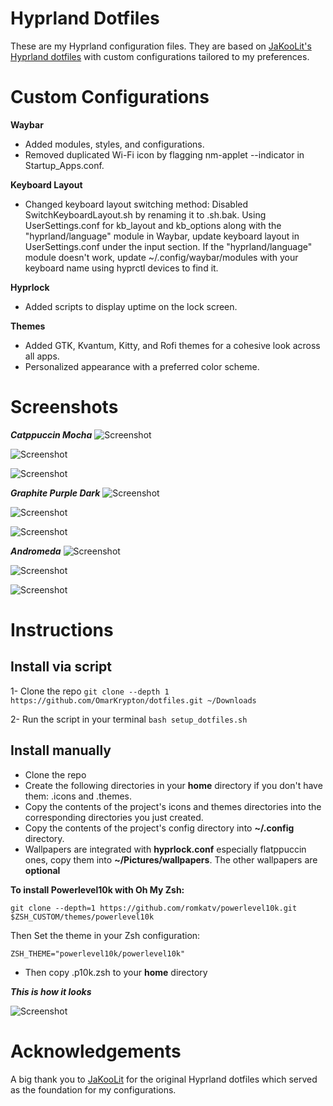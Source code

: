 # Hyprland Dotfiles

These are my Hyprland configuration files. They are based on [JaKooLit's Hyprland dotfiles](https://github.com/JaKooLit/Hyprland-Dots) with custom configurations tailored to my preferences.

# Custom Configurations

**Waybar**

 - Added modules, styles, and configurations.
 - Removed duplicated Wi-Fi icon by flagging nm-applet --indicator in Startup_Apps.conf.

**Keyboard Layout**

 - Changed keyboard layout switching method: Disabled SwitchKeyboardLayout.sh by renaming it to .sh.bak. Using UserSettings.conf for kb_layout and kb_options along with the "hyprland/language" module in Waybar, update keyboard layout in UserSettings.conf under the input section. If the "hyprland/language" module doesn't work, update ~/.config/waybar/modules with your keyboard name using hyprctl devices to find it.

**Hyprlock**

 - Added scripts to display uptime on the lock screen.

**Themes**

 - Added GTK, Kvantum, Kitty, and Rofi themes for a cohesive look across all apps.
 - Personalized appearance with a preferred color scheme.


# Screenshots

***Catppuccin Mocha***
![Screenshot](Screenshots/Screenshot10.png)

![Screenshot](Screenshots/Screenshot11.png)

![Screenshot](Screenshots/Screenshot12.png)

***Graphite Purple Dark***
![Screenshot](Screenshots/Screenshot4.png)

![Screenshot](Screenshots/Screenshot5.png)

![Screenshot](Screenshots/Screenshot6.png)

***Andromeda***
![Screenshot](Screenshots/Screenshot7.png)

![Screenshot](Screenshots/Screenshot8.png)

![Screenshot](Screenshots/Screenshot9.png)


# Instructions

## Install via script
1- Clone the repo
 ```git clone --depth 1 https://github.com/OmarKrypton/dotfiles.git ~/Downloads```


2- Run the script in your terminal ```bash setup_dotfiles.sh```

## Install manually
  - Clone the repo
  - Create the following directories in your **home** directory if you don't have them: .icons and .themes.
  - Copy the contents of the project's icons and themes directories into the corresponding directories you just created.
  - Copy the contents of the project's config directory into **~/.config** directory.
  - Wallpapers are integrated with **hyprlock.conf** especially flatppuccin ones, copy them into **~/Pictures/wallpapers**. The other wallpapers are **optional**
  
  **To install Powerlevel10k with Oh My Zsh:**
  
    git clone --depth=1 https://github.com/romkatv/powerlevel10k.git $ZSH_CUSTOM/themes/powerlevel10k
  
  Then Set the theme in your Zsh configuration:

    ZSH_THEME="powerlevel10k/powerlevel10k"

  - Then copy .p10k.zsh to your **home** directory

***This is how it looks***

![Screenshot](Screenshots/Screenshot13.png) 


# Acknowledgements

A big thank you to [JaKooLit](https://github.com/JaKooLit) for the original Hyprland dotfiles which served as the foundation for my configurations.
